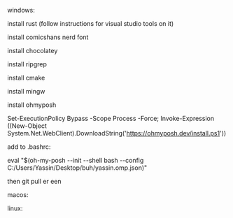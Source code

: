 windows: 

install rust (follow instructions for visual studio tools on it)

install comicshans nerd font

install chocolatey

install ripgrep

install cmake

install mingw

install ohmyposh

Set-ExecutionPolicy Bypass -Scope Process -Force; Invoke-Expression ((New-Object System.Net.WebClient).DownloadString('https://ohmyposh.dev/install.ps1'))

add to .bashrc:

eval "$(oh-my-posh --init --shell bash --config C:/Users/Yassin/Desktop/buh/yassin.omp.json)"

then git pull er een

macos: 

linux: 
